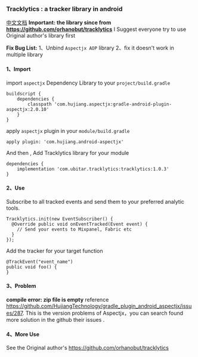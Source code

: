 ### Tracklytics : a tracker library in android
[中文文档](https://github.com/Ubitar/Tracklytics/blob/master/README_CN.md)
**Important: the library since from https://github.com/orhanobut/tracklytics**
I Suggest everyone try to use Original author's library first

**Fix Bug List:**
1、Unbind `Aspectjx AOP` library
2、fix it doesn't work in multiple library

#### 1、Import
import `aspectjx` Dependency Library  to your `project/build.gradle`
```
buildscript {
    dependencies {
        classpath 'com.hujiang.aspectjx:gradle-android-plugin-aspectjx:2.0.10'
    }
}
```
apply `aspectjx` plugin in your `module/build.gradle `
```
apply plugin: 'com.hujiang.android-aspectjx'
```
And then , Add Tracklytics library for your module
```
dependencies {
    implementation 'com.ubitar.tracklytics:tracklytics:1.0.3'
}
```
#### 2、Use
Subscribe to all tracked events and send them to your preferred analytic tools.
```
Tracklytics.init(new EventSubscriber() {
  @Override public void onEventTracked(Event event) {
    // Send your events to Mixpanel, Fabric etc
  }
});
```
Add the tracker for your target function
```
@TrackEvent("event_name")
public void foo() {
}
```
#### 3、Problem
**compile error: zip file is empty**
reference  https://github.com/HujiangTechnology/gradle_plugin_android_aspectjx/issues/287.
This is the version problems of Aspectjx，you can search found more solution in the github their  issues .

#### 4、More Use
See the Original author's
https://github.com/orhanobut/tracklytics
